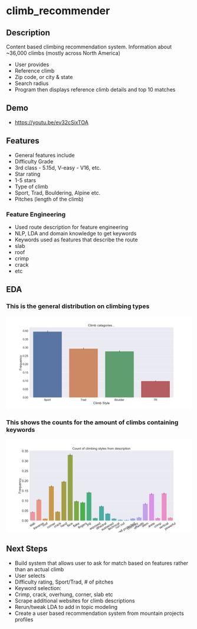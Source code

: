# climb_recommender

## Description
Content based climbing recommendation system. Information about ~36,000 climbs (mostly across North America) 
- User provides
 - Reference climb
 - Zip code, or city & state
 - Search radius
 - Program then displays reference climb details and top 10 matches
 
## Demo
- https://youtu.be/ev32cSixTOA
 
## Features
- General features include
- Difficulty Grade
 - 3rd class - 5.15d, V-easy - V16, etc.
 - Star rating
 - 1-5 stars
 - Type of climb
 - Sport, Trad, Bouldering, Alpine etc.
 - Pitches (length of the climb)
 
### Feature Engineering
 - Used route description for feature engineering
- NLP, LDA and domain knowledge to get keywords
 - Keywords used as features that describe the route
  - slab 
  - roof
  - crimp
  - crack
  - etc




## EDA 

### This is the general distribution on climbing types
![](figures/climb_type.png)

### This shows the counts for the amount of climbs containing keywords
![](figures/climb_style_type.png)

## Next Steps
- Build system that allows user to ask for match based on features rather than an actual climb
 - User selects
  - Difficulty rating, Sport/Trad, # of pitches
  - Keyword selection:
   - Crimp, crack, overhung, corner, slab etc
- Scrape additional websites for climb descriptions
- Rerun/tweak LDA to add in  topic modeling
- Create a user based recommendation system from mountain projects profiles
